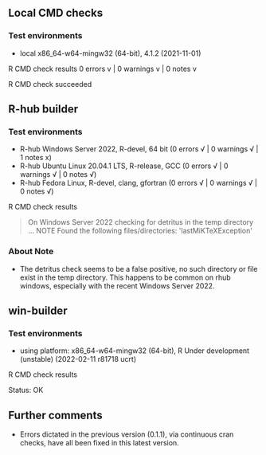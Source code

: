 ## Local CMD checks

### Test environments
- local x86_64-w64-mingw32 (64-bit), 4.1.2 (2021-11-01) 

R CMD check results
0 errors v | 0 warnings v | 0 notes v

R CMD check succeeded



## R-hub builder

### Test environments
- R-hub Windows Server 2022, R-devel, 64 bit      (0 errors √ | 0 warnings √ | 1 notes x)
- R-hub Ubuntu Linux 20.04.1 LTS, R-release, GCC  (0 errors √ | 0 warnings √ | 0 notes √)
- R-hub Fedora Linux, R-devel, clang, gfortran    (0 errors √ | 0 warnings √ | 0 notes √)

R CMD check results

> On Windows Server 2022
  checking for detritus in the temp directory ... NOTE
  Found the following files/directories:
    'lastMiKTeXException'

### About Note 
- The detritus check seems to be a false positive, no such directory or file exist in the temp directory. This happens to be common on rhub windows, especially with the recent Windows Server 2022.    



## win-builder

### Test environments
- using platform: x86_64-w64-mingw32 (64-bit), R Under development (unstable) (2022-02-11 r81718 ucrt)

R CMD check results

Status: OK



## Further comments
- Errors dictated in the previous version (0.1.1), via continuous cran checks, have all been fixed in this latest version.
